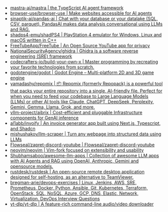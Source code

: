 + [mastra-ai/mastra | the TypeScript AI agent framework](https://github.com//mastra-ai/mastra)
+ [browser-use/browser-use | Make websites accessible for AI agents](https://github.com//browser-use/browser-use)
+ [sinaptik-ai/pandas-ai | Chat with your database or your datalake (SQL, CSV, parquet). PandasAI makes data analysis conversational using LLMs and RAG.](https://github.com//sinaptik-ai/pandas-ai)
+ [shadps4-emu/shadPS4 | PlayStation 4 emulator for Windows, Linux and macOS written in C++](https://github.com//shadps4-emu/shadPS4)
+ [FreeTubeApp/FreeTube | An Open Source YouTube app for privacy](https://github.com//FreeTubeApp/FreeTube)
+ [NationalSecurityAgency/ghidra | Ghidra is a software reverse engineering (SRE) framework](https://github.com//NationalSecurityAgency/ghidra)
+ [codecrafters-io/build-your-own-x | Master programming by recreating your favorite technologies from scratch.](https://github.com//codecrafters-io/build-your-own-x)
+ [godotengine/godot | Godot Engine – Multi-platform 2D and 3D game engine](https://github.com//godotengine/godot)
+ [yamadashy/repomix | 📦 Repomix (formerly Repopack) is a powerful tool that packs your entire repository into a single, AI-friendly file. Perfect for when you need to feed your codebase to Large Language Models (LLMs) or other AI tools like Claude, ChatGPT, DeepSeek, Perplexity, Gemini, Gemma, Llama, Grok, and more.](https://github.com//yamadashy/repomix)
+ [vllm-project/aibrix | Cost-efficient and pluggable Infrastructure components for GenAI inference](https://github.com//vllm-project/aibrix)
+ [al1abb/invoify | An invoice generator app built using Next.js, Typescript, and Shadcn](https://github.com//al1abb/invoify)
+ [mishushakov/llm-scraper | Turn any webpage into structured data using LLMs](https://github.com//mishushakov/llm-scraper)
+ [Flowseal/zapret-discord-youtube | Flowseal/zapret-discord-youtube](https://github.com//Flowseal/zapret-discord-youtube)
+ [neovim/neovim | Vim-fork focused on extensibility and usability](https://github.com//neovim/neovim)
+ [Shubhamsaboo/awesome-llm-apps | Collection of awesome LLM apps with AI Agents and RAG using OpenAI, Anthropic, Gemini and opensource models.](https://github.com//Shubhamsaboo/awesome-llm-apps)
+ [rustdesk/rustdesk | An open-source remote desktop application designed for self-hosting, as an alternative to TeamViewer.](https://github.com//rustdesk/rustdesk)
+ [bregman-arie/devops-exercises | Linux, Jenkins, AWS, SRE, Prometheus, Docker, Python, Ansible, Git, Kubernetes, Terraform, OpenStack, SQL, NoSQL, Azure, GCP, DNS, Elastic, Network, Virtualization. DevOps Interview Questions](https://github.com//bregman-arie/devops-exercises)
+ [yt-dlp/yt-dlp | A feature-rich command-line audio/video downloader](https://github.com//yt-dlp/yt-dlp)
